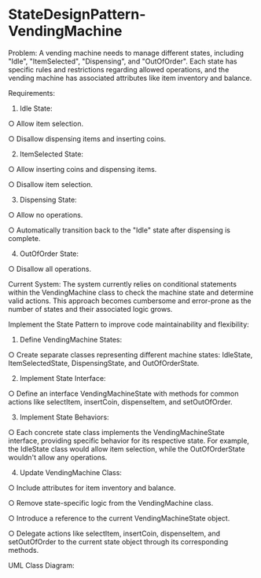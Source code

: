# StateDesignPattern-VendingMachine

Problem:
A vending machine needs to manage different states, including "Idle", "ItemSelected", "Dispensing", and "OutOfOrder". Each state has specific rules and restrictions regarding allowed operations, and the vending machine has associated attributes like item inventory and balance.

Requirements:

1. Idle State:
   
  ○ Allow item selection.
  
  ○ Disallow dispensing items and inserting coins.

2. ItemSelected State:
   
  ○ Allow inserting coins and dispensing items.
  
  ○ Disallow item selection.

3. Dispensing State:
   
  ○ Allow no operations.
  
  ○ Automatically transition back to the "Idle" state after dispensing is complete.

4. OutOfOrder State:
   
  ○ Disallow all operations.

Current System: The system currently relies on conditional statements within the VendingMachine class to check the machine state and determine valid actions. This approach becomes cumbersome and error-prone as the number of states and their associated logic grows.

Implement the State Pattern to improve code maintainability and flexibility:

1. Define VendingMachine States:
   
  ○ Create separate classes representing different machine states: IdleState, ItemSelectedState, DispensingState, and OutOfOrderState.

2. Implement State Interface:
   
  ○ Define an interface VendingMachineState with methods for common actions like selectItem, insertCoin, dispenseItem, and setOutOfOrder.

3. Implement State Behaviors:
   
  ○ Each concrete state class implements the VendingMachineState interface, providing specific behavior for its respective state. For example, the IdleState class would allow item selection, while the OutOfOrderState wouldn't allow any operations.

4. Update VendingMachine Class:
   
  ○ Include attributes for item inventory and balance.
  
  ○ Remove state-specific logic from the VendingMachine class.
  
  ○ Introduce a reference to the current VendingMachineState object.
  
  ○ Delegate actions like selectItem, insertCoin, dispenseItem, and setOutOfOrder to the current state object through its corresponding methods.

UML Class Diagram:
